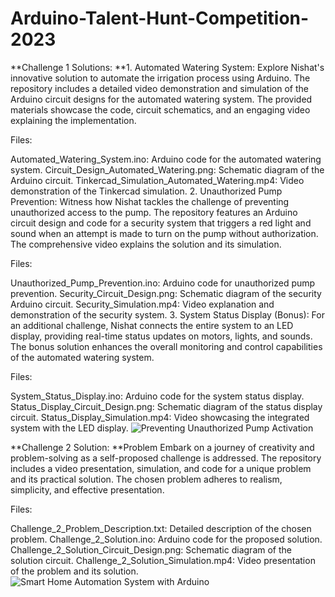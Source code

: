 # Arduino-Talent-Hunt-Competition-2023
**Challenge 1 Solutions:
**1. Automated Watering System:
Explore Nishat's innovative solution to automate the irrigation process using Arduino. The repository includes a detailed video demonstration and simulation of the Arduino circuit designs for the automated watering system. The provided materials showcase the code, circuit schematics, and an engaging video explaining the implementation.

Files:

Automated_Watering_System.ino: Arduino code for the automated watering system.
Circuit_Design_Automated_Watering.png: Schematic diagram of the Arduino circuit.
Tinkercad_Simulation_Automated_Watering.mp4: Video demonstration of the Tinkercad simulation.
2. Unauthorized Pump Prevention:
Witness how Nishat tackles the challenge of preventing unauthorized access to the pump. The repository features an Arduino circuit design and code for a security system that triggers a red light and sound when an attempt is made to turn on the pump without authorization. The comprehensive video explains the solution and its simulation.

Files:

Unauthorized_Pump_Prevention.ino: Arduino code for unauthorized pump prevention.
Security_Circuit_Design.png: Schematic diagram of the security Arduino circuit.
Security_Simulation.mp4: Video explanation and demonstration of the security system.
3. System Status Display (Bonus):
For an additional challenge, Nishat connects the entire system to an LED display, providing real-time status updates on motors, lights, and sounds. The bonus solution enhances the overall monitoring and control capabilities of the automated watering system.

Files:

System_Status_Display.ino: Arduino code for the system status display.
Status_Display_Circuit_Design.png: Schematic diagram of the status display circuit.
Status_Display_Simulation.mp4: Video showcasing the integrated system with the LED display.
![Preventing Unauthorized Pump Activation](https://github.com/ferozmahmudzaki/Arduino-Talent-Hunt-Competition-2023/assets/71099757/694a50b6-83dd-4082-bbfd-ff725680d990)


**Challenge 2 Solution:
**Problem 
Embark on a journey of creativity and problem-solving as a self-proposed challenge is addressed. The repository includes a video presentation, simulation, and code for a unique problem and its practical solution. The chosen problem adheres to realism, simplicity, and effective presentation.


Files:

Challenge_2_Problem_Description.txt: Detailed description of the chosen problem.
Challenge_2_Solution.ino: Arduino code for the proposed solution.
Challenge_2_Solution_Circuit_Design.png: Schematic diagram of the solution circuit.
Challenge_2_Solution_Simulation.mp4: Video presentation of the problem and its solution.
![Smart Home Automation System with Arduino](https://github.com/ferozmahmudzaki/Arduino-Talent-Hunt-Competition-2023/assets/71099757/e885a84b-0d99-4413-880b-e7e88334a905)

